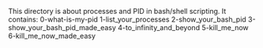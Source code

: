 This directory is about processes and PID in bash/shell scripting.
It contains:
0-what-is-my-pid
1-list_your_processes
2-show_your_bash_pid
3-show_your_bash_pid_made_easy
4-to_infinity_and_beyond
5-kill_me_now
6-kill_me_now_made_easy

